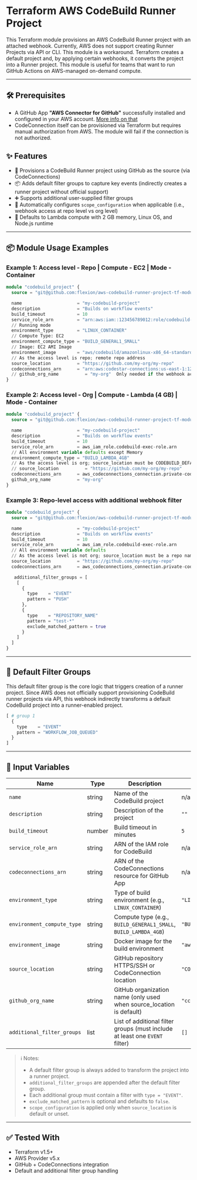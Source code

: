 # Terraform AWS CodeBuild Runner Project

This Terraform module provisions an AWS CodeBuild Runner project with an attached webhook. Currently, AWS does not support creating Runner Projects via API or CLI. This module is a workaround. Terraform creates a default project and, by applying certain webhooks, it converts the project into a Runner project. This module is useful for teams that want to run GitHub Actions on AWS-managed on-demand compute.

---

## 🛠️ Prerequisites

- A GitHub App **"AWS Connector for GitHub"** successfully installed and configured in your AWS account. [More info on that](https://qnetconfluence.cms.gov/display/ISFCS/Configuring+Github+Runners+using+AWS+CodeBuild)
- CodeConnection itself can be provisioned via Terraform but requires manual authorization from AWS. The module will fail if the connection is not authorized.



## ✨ Features

- 🚀 Provisions a CodeBuild Runner project using GitHub as the source (via CodeConnections)
- 📦 Adds default filter groups to capture key events (indirectly creates a runner project without official support)
- ➕ Supports additional user-supplied filter groups
- 🧠 Automatically configures `scope_configuration` when applicable (i.e., webhook access at repo level vs org level)
- 🔁 Defaults to Lambda compute with 2 GB memory, Linux OS, and Node.js runtime

---

## 📦 Module Usage Examples

### Example 1: Access level - Repo | Compute - EC2 | Mode - Container

```tf
module "codebuild_project" {
  source = "git@github.com:flexion/aws-codebuild-runner-project-tf-module.git?ref=1.0.0"

  name                     = "my-codebuild-project"
  description              = "Builds on workflow events"
  build_timeout            = 10
  service_role_arn         = "arn:aws:iam::123456789012:role/codebuild-role"
  // Running mode
  environment_type         = "LINUX_CONTAINER"
  // Compute Type: EC2
  environment_compute_type = "BUILD_GENERAL1_SMALL"
  // Image: EC2 AMI Image
  environment_image        = "aws/codebuild/amazonlinux-x86_64-standard:5.0"
  // As the access level is repo; remote repo address
  source_location          = "https://github.com/my-org/my-repo"
  codeconnections_arn      = "arn:aws:codestar-connections:us-east-1:123456789012:connection/abc123"
  // github_org_name          = "my-org"  Only needed if the webhook access level is org level; will be ignored if source_location != "CODEBUILD_DEFAULT_WEBHOOK_SOURCE_LOCATION"
}
```

### Example 2: Access level - Org | Compute - Lambda (4 GB) | Mode - Container

```tf
module "codebuild_project" {
  source = "git@github.com:flexion/aws-codebuild-runner-project-tf-module.git?ref=1.0.0"

  name                     = "my-codebuild-project"
  description              = "Builds on workflow events"
  build_timeout            = 10
  service_role_arn         = aws_iam_role.codebuild-exec-role.arn
  // All environment variable defaults except Memory
  environment_compute_type = "BUILD_LAMBDA_4GB"
  // As the access level is org; source_location must be CODEBUILD_DEFAULT_WEBHOOK_SOURCE_LOCATION (this is default as well)
  // source_location          = "https://github.com/my-org/my-repo"
  codeconnections_arn      = aws_codeconnections_connection.private-code-connection.arn
  github_org_name          = "my-org"
}
```

### Example 3: Repo-level access with additional webhook filter

```tf
module "codebuild_project" {
  source = "git@github.com:flexion/aws-codebuild-runner-project-tf-module.git?ref=1.0.0"

  name                     = "my-codebuild-project"
  description              = "Builds on workflow events"
  build_timeout            = 10
  service_role_arn         = aws_iam_role.codebuild-exec-role.arn
  // All environment variable defaults
  // As the access level is not org; source_location must be a repo name
  source_location          = "https://github.com/my-org/my-repo"
  codeconnections_arn      = aws_codeconnections_connection.private-code-connection.arn

   additional_filter_groups = [
    [  
      {  
        type    = "EVENT"
        pattern = "PUSH"
      },
      {  
        type    = "REPOSITORY_NAME"
        pattern = "test-*"
        exclude_matched_pattern = true
      }
    ]
  ]
}
```

---

## 🧩 Default Filter Groups

This default filter group is the core logic that triggers creation of a runner project. Since AWS does not officially support provisioning CodeBuild runner projects via API, this webhook indirectly transforms a default CodeBuild project into a runner-enabled project.

```tf
[ # group 1
  {
    type    = "EVENT"
    pattern = "WORKFLOW_JOB_QUEUED"
  }
]
```

---


## 🔧 Input Variables

| Name                     | Type   | Description                                                                 | Default                                         | Required |
|--------------------------|--------|-----------------------------------------------------------------------------|-------------------------------------------------|----------|
| `name`                   | string | Name of the CodeBuild project                                               | n/a                                             | ✅        |
| `description`            | string | Description of the project                                                  | `""`                                            | ❌        |
| `build_timeout`          | number | Build timeout in minutes                                                    | `5`                                             | ❌        |
| `service_role_arn`       | string | ARN of the IAM role for CodeBuild                                           | n/a                                             | ✅        |
| `codeconnections_arn`    | string | ARN of the CodeConnections resource for GitHub App                          | n/a                                             | ✅        |
| `environment_type`       | string | Type of build environment (e.g., `LINUX_CONTAINER`)                         | `"LINUX_CONTAINER"`                            | ❌        |
| `environment_compute_type` | string | Compute type (e.g., `BUILD_GENERAL1_SMALL`, `BUILD_LAMBDA_4GB`)             | `"BUILD_GENERAL1_SMALL"`                       | ❌        |
| `environment_image`      | string | Docker image for the build environment                                      | `"aws/codebuild/standard:6.0"`                 | ❌        |
| `source_location`        | string | GitHub repository HTTPS/SSH or CodeConnection location                      | `"CODEBUILD_DEFAULT_WEBHOOK_SOURCE_LOCATION"`  | ❌        |
| `github_org_name`        | string | GitHub organization name (only used when source_location is default)        | `"ccsq-isfcs"`                                 | ❌        |
| `additional_filter_groups` | list | List of additional filter groups (must include at least one `EVENT` filter) | `[]`                                            | ❌        |

> ℹ️ Notes:
> - A default filter group is always added to transform the project into a runner project.
> - `additional_filter_groups` are appended after the default filter group.
> - Each additional group must contain a filter with `type = "EVENT"`.
> - `exclude_matched_pattern` is optional and defaults to `false`.
> - `scope_configuration` is applied only when `source_location` is default or unset.

--- 

## ✅ Tested With

- Terraform v1.5+
- AWS Provider v5.x
- GitHub + CodeConnections integration
- Default and additional filter group handling